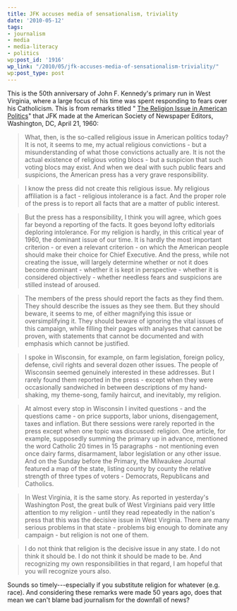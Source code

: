 ```yaml
---
title: JFK accuses media of sensationalism, triviality
date: '2010-05-12'
tags:
- journalism
- media
- media-literacy
- politics
wp:post_id: '1916'
wp_link: "/2010/05/jfk-accuses-media-of-sensationalism-triviality/"
wp:post_type: post
---
```


This is the 50th anniversary of John F. Kennedy's primary run in West Virginia, where a large focus of his time was spent responding to fears over his Catholicism. This is from remarks titled " [The Religion Issue in American Politics](http://www.jfklibrary.org/Historical+Resources/Archives/Reference+Desk/Speeches/JFK/JFK+Pre-Pres/1960/002PREPRES12SPEECHES_60APR21.htm)" that JFK made at the American Society of Newspaper Editors, Washington, DC, April 21, 1960:

> What, then, is the so-called religious issue in American politics today? It is not, it seems to me, my actual religious convictions - but a misunderstanding of what those convictions actually are. It is not the actual existence of religious voting blocs - but a suspicion that such voting blocs may exist. And when we deal with such public fears and suspicions, the American press has a very grave responsibility.

>

> I know the press did not create this religious issue. My religious affiliation is a fact - religious intolerance is a fact. And the proper role of the press is to report all facts that are a matter of public interest.

>

> But the press has a responsibility, I think you will agree, which goes far beyond a reporting of the facts. It goes beyond lofty editorials deploring intolerance. For my religion is hardly, in this critical year of 1960, the dominant issue of our time. It is hardly the most important criterion - or even a relevant criterion - on which the American people should make their choice for Chief Executive. And the press, while not creating the issue, will largely determine whether or not it does become dominant - whether it is kept in perspective - whether it is considered objectively - whether needless fears and suspicions are stilled instead of aroused.

>

> The members of the press should report the facts as they find them. They should describe the issues as they see them. But they should beware, it seems to me, of either magnifying this issue or oversimplifying it. They should beware of ignoring the vital issues of this campaign, while filling their pages with analyses that cannot be proven, with statements that cannot be documented and with emphasis which cannot be justified.

>

> I spoke in Wisconsin, for example, on farm legislation, foreign policy, defense, civil rights and several dozen other issues. The people of Wisconsin seemed genuinely interested in these addresses. But I rarely found them reported in the press - except when they were occasionally sandwiched in between descriptions of my hand-shaking, my theme-song, family haircut, and inevitably, my religion.

>

> At almost every stop in Wisconsin I invited questions - and the questions came - on price supports, labor unions, disengagement, taxes and inflation. But there sessions were rarely reported in the press except when one topic was discussed: religion. One article, for example, supposedly summing the primary up in advance, mentioned the word Catholic 20 times in 15 paragraphs - not mentioning even once dairy farms, disarmament, labor legislation or any other issue. And on the Sunday before the Primary, the Milwaukee Journal featured a map of the state, listing county by county the relative strength of three types of voters - Democrats, Republicans and Catholics.

>

> In West Virginia, it is the same story. As reported in yesterday's Washington Post, the great bulk of West Virginians paid very little attention to my religion - until they read repeatedly in the nation's press that this was the decisive issue in West Virginia. There are many serious problems in that state - problems big enough to dominate any campaign - but religion is not one of them.

>

> I do not think that religion is the decisive issue in any state. I do not think it should be. I do not think it should be made to be. And recognizing my own responsibilities in that regard, I am hopeful that you will recognize yours also.

Sounds so timely---especially if you substitute religion for whatever (e.g. race). And considering these remarks were made 50 years ago, does that mean we can't blame bad journalism for the downfall of news?
